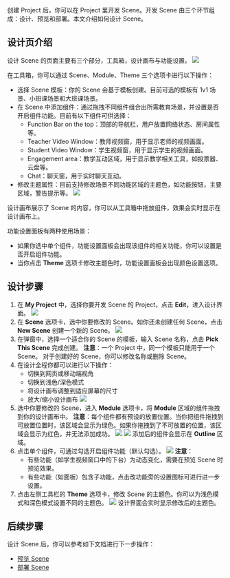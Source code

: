创建 Project 后，你可以在 Project 里开发 Scene。开发 Scene 由三个环节组成：设计、预览和部署。本文介绍如何设计 Scene。

## 设计页介绍

设计 Scene 的页面主要有三个部分，工具箱，设计画布与功能设置。
![](https://web-cdn.agora.io/docs-files/1663904184203)

在工具箱，你可以通过 Scene、Module、Theme 三个选项卡进行以下操作：
- 选择 Scene 模板：你的 Scene 会基于模板创建。目前可选的模板有 1v1 场景、小班课场景和大班课场景。
- 在 Scene 中添加组件：通过拖拽不同组件组合出所需教育场景，并设置是否开启组件功能。目前有以下组件可供选择：
    -   Function Bar on the top：顶部的导航栏，用户放置网络状态、房间属性等。
    -   Teacher Video Window：教师视频窗，用于显示老师的视频画面。
    -   Student Video Window：学生视频窗，用于显示学生的视频画面。
    -   Engagement area：教学互动区域，用于显示教学相关工具，如投票器、云盘等。
    -   Chat：聊天窗，用于实时聊天互动。
- 修改主题属性：目前支持修改场景不同功能区域的主题色，如功能按钮，主要区域，警告提示等。
![](https://web-cdn.agora.io/docs-files/1663904152098)

设计画布展示了 Scene 的内容，你可以从工具箱中拖放组件，效果会实时显示在设计画布上。

功能设置面板有两种使用场景：
- 如果你选中单个组件，功能设置面板会出现该组件的相关功能，你可以设置是否开启组件功能。
- 当你点击 **Theme** 选项卡修改主题色时，功能设置面板会出现颜色设置选项。


## 设计步骤
1. 在 **My Project** 中，选择你要开发 Scene 的 Project，点击 **Edit**，进入设计界面。
   ![](https://web-cdn.agora.io/docs-files/1663903972310)
2. 在 **Scene** 选项卡，选中你要修改的 Scene。如你还未创建任何 Scene，点击 **New Scene** 创建一个新的 Scene。
   ![](https://web-cdn.agora.io/docs-files/1663903770686) 
3. 在弹窗中，选择一个适合你的 Scene 的模板，输入 Scene 名称，点击 **Pick This Scene** 完成创建。
   **注意**：一个 Project 中，同一个模板只能用于一个 Scene。
   对于创建好的 Scene，你可以修改名称或删除 Scene。
4. 在设计全程你都可以进行以下操作：
   - 切换到网页或移动端视角
   - 切换到浅色/深色模式
   - 将设计画布调整到适应屏幕的尺寸
   - 放大/缩小设计画布
   ![](https://web-cdn.agora.io/docs-files/1663904021054)
5. 选中你要修改的 Scene，进入 **Module** 选项卡，将 **Module** 区域的组件拖拽到你的设计画布中。
   **注意**：每个组件都有预设的放置位置。当你把组件拖拽到可放置位置时，该区域会显示为绿色。如果你拖拽到了不可放置的位置，该区域会显示为红色，并无法添加成功。
   ![](https://web-cdn.agora.io/docs-files/1663904042619)
   ![](https://web-cdn.agora.io/docs-files/1663904057413)
   添加后的组件会显示在 **Outline** 区域。
6. 点击单个组件，可通过勾选开启组件功能（默认勾选）。
   ![](https://web-cdn.agora.io/docs-files/1663904082065)
   **注意**：
   - 有些功能（如学生视频窗口中的下台）为动态变化，需要在预览 Scene 时预览效果。
   - 有些功能（如面板）包含子功能，点击改功能旁的设置图标可进行进一步设置。
7. 点击左侧工具栏的 **Theme** 选项卡，修改 Scene 的主题色。你可以为浅色模式和深色模式设置不同的主题色。
   ![](https://web-cdn.agora.io/docs-files/1663904101435)
   设计界面会实时显示修改后的主题色。

## 后续步骤

设计 Scene 后，你可以参考如下文档进行下一步操作：

- [预览 Scene](./edu_builder_preview_scene) 
- [部署 Scene](./edu_builder_integrate_scene)